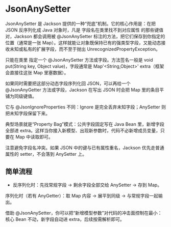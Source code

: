 # JsonAnySetter
JsonAnySetter 是 Jackson 提供的一种“兜底”机制。它的核心作用是：在把 JSON 反序列化成 Java 对象时，凡是 字段名在类里找不到对应属性 的那些键值对，Jackson 都会调用被 @JsonAnySetter 标注的方法，把它们保存到你指定的位置（通常是一张 Map）。这样就能让对象既保持已有的强类型字段，又能动态接收未知或私有的扩展字段，而不至于抛出 UnrecognizedPropertyException。


只能在类里 指定一个 @JsonAnySetter 方法或字段。方法签名一般是 void put(String key, Object value)，字段通常是 Map'<String,Object>' extra（框架会直接往这张 Map 里塞数据）。

如果同时需要把这部分动态字段序列化回 JSON，可以再给一个 @JsonAnyGetter 方法或字段，Jackson 在写出 JSON 时会把 Map 里的条目平铺为同级键值。

它与 @JsonIgnoreProperties 不同：Ignore 是完全丢弃未知字段；AnySetter 则把未知字段保留下来。

典型场景就是“Property Bag”模式：公共字段固定写在 Java Bean 里，新增字段全部进 extra。这样当你接入新模型、出现新参数时，代码不必新增成员变量，只要在 Map 中读取即可。

注意避免字段名冲突。如果 JSON 中的键与已有属性重名，Jackson 优先走普通属性的 setter，不会落到 AnySetter 上。

## 简单流程

- 反序列化时：先找常规字段 → 剩余字段全部交给 AnySetter → 存到 Map。

序列化时（若有 AnyGetter）：取 Map 内容 → 展平到同级 → 与常规字段一起输出。

借助 @JsonAnySetter，你可以把“新增模型参数”对代码的冲击面控制在最小：核心 Bean 不动，新字段自动进 extra，后续按需解析即可。